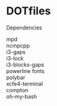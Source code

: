 # DOTfiles

Dependencies

mpd  
ncmpcpp  
i3-gaps  
i3-lock  
i3-blocks-gaps  
powerline fonts  
polybar  
xcfe4-terminal  
compton  
oh-my-bash  
